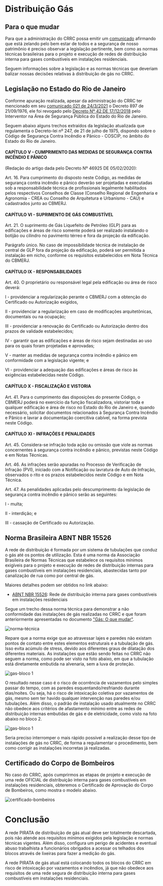 # Distribuição Gás
  
## Para o que mudar

Para que a administração do CRRC possa emitir um [comunicado](/doc/comunicado-gas.pdf) afirmando que está zelando pelo bem estar de todos e a segurança de nosso patrimônio é preciso observar a legislação pertinente, bem como as normas técnicas brasileiras para o projeto e execução de redes de distribuição interna para gases combustíveis em instalações residenciais.

Seguem informações sobre a legislação e as normas técnicas que deveriam balizar nossas decisões relativas à distribuição de gás no CRRC.

## Legislação no Estado do Rio de Janeiro

Conforme apuração realizada, apesar da administração do CRRC ter mencionado em seu [comunicado 021 de 24/3/2021](/doc/comunicado-gas.pdf) o Decreto 897 de 21/09/1976, ele foi revogado pelo [Decreto Nº 42 DE 17/12/2018](https://www.legisweb.com.br/legislacao/?id=372879) pelo Interventor na Área de Segurança Pública do Estado do Rio de Janeiro.

Seguem abaixo alguns trechos extraídos da legislação atualizada que regulamenta o Decreto-lei nº 247, de 21 de julho de 1975, dispondo sobre o Código de Segurança Contra Incêndio e Pânico - COSCIP, no âmbito do Estado do Rio de Janeiro.

#### CAPÍTULO V - CUMPRIMENTO DAS MEDIDAS DE SEGURANÇA CONTRA INCÊNDIO E PÂNICO

(Redação do artigo dada pelo Decreto Nº 46925 DE 05/02/2020):

Art. 16. Para cumprimento do disposto neste Código, as medidas de segurança contra incêndio e pânico deverão ser projetadas e executadas sob a responsabilidade técnica de profissionais legalmente habilitados pelos respectivos Conselhos de Classe (Conselho Regional de Engenharia e Agronomia - CREA ou Conselho de Arquitetura e Urbanismo - CAU) e cadastrados junto ao CBMERJ.

#### CAPÍTULO VI - SUPRIMENTO DE GÁS COMBUSTÍVEL

Art. 21. O suprimento de Gás Liquefeito de Petróleo (GLP) para as edificações e áreas de risco somente poderá ser realizado instalando o botijão ou cilindro no pavimento térreo e fora da projeção da edificação.

Parágrafo único. No caso de impossibilidade técnica de instalação de central de GLP fora da projeção da edificação, poderá ser permitida a instalação em nicho, conforme os requisitos estabelecidos em Nota Técnica do CBMERJ.

#### CAPÍTULO IX - RESPONSABILIDADES

Art. 40. O proprietário ou responsável legal pela edificação ou área de risco deverá:

I - providenciar a regularização perante o CBMERJ com a obtenção do Certificado ou Autorização exigidos,

II - providenciar a regularização em caso de modificações arquitetônicas, documentais ou na ocupação;

III - providenciar a renovação do Certificado ou Autorização dentro dos prazos de validade estabelecidos;

IV - garantir que as edificações e áreas de risco sejam destinadas ao uso para os quais foram projetadas e aprovadas;

V - manter as medidas de segurança contra incêndio e pânico em conformidade com a legislação vigente; e

VI - providenciar a adequação das edificações e áreas de risco às exigências estabelecidas neste Código.

#### CAPÍTULO X - FISCALIZAÇÃO E VISTORIA

Art. 41. Para o cumprimento das disposições do presente Código, o CBMERJ poderá no exercício da função fiscalizadora, vistoriar toda e qualquer edificação e área de risco no Estado do Rio de Janeiro e, quando necessário, solicitar documentos relacionados à Segurança Contra Incêndio e Pânico e lavrar a documentação coercitiva cabível, na forma prevista neste Código.

#### CAPÍTULO XI - INFRAÇÕES E PENALIDADES

Art. 45. Considera-se infração toda ação ou omissão que viole as normas concernentes à segurança contra incêndio e pânico, previstas neste Código e em Notas Técnicas.

Art. 46. As infrações serão apuradas no Processo de Verificação de Infração (PVI), iniciado com a Notificação ou lavratura de Auto de Infração, observados o rito e os prazos estabelecidos neste Código e em Nota Técnica.

Art. 47. As penalidades aplicadas pelo descumprimento da legislação de segurança contra incêndio e pânico serão as seguintes:

I - multa;

II - interdição; e

III - cassação de Certificado ou Autorização.

## Norma Brasileira ABNT NBR 15526

A rede de distribuição é formada por um sistema de tubulações que conduz o gás até os pontos de utilização. Esta é uma norma da Associação Brasileira de Normas Técnicas que estabelece os requisitos mínimos exigíveis para o projeto e execução de redes de distribuição internas para gases combustíveis em instalações residenciais, abastecidas tanto por canalização de rua como por central de gás. 

Maiores detalhes podem ser obtidos no link abaixo:
- [ABNT NBR 15526](https://www.mjinstalacoes.com.br/wp-content/uploads/2018/04/ABNT-NBR-15526-2016-Atualizada.pdf): Rede de distribuição interna para gases combustíveis em instalações residenciais

Segue um trecho dessa norma técnica para demonstrar a não conformidade das instalações de gás realizadas no CRRC e que foram anteriormente apresentadas no documento ["Gás: O que mudar"](/1-o-que-mudar/gas.md).

![norma-técnica](/img/ABNT-gas-embutido.jpg)

Repare que a norma exige que ao atravessar lajes e paredes não existam pontos de contato entre estes elementos estruturais e a tubulação de gás. Isso evita acúmulo de stress, devido aos diferentes graus de dilatação dos diferentes materiais. As instalações que estão sendo feitas no CRRC não seguem a norma, como pode ser visto na foto abaixo, em que a tubulação está diretamente embutida na alvenaria, sem a luva de proteção.

![gas-bloco 1](/img/gas1-ap-7.jpg)

O resultado nesse caso é o risco de ocorrência de vazamentos pelo simples passar do tempo, com as paredes esquentando/resfriando durante dias/noites. Ou seja, há o risco de intoxicação coletiva por vazamentos de gás, mesmo sem ter havido qualquer intervenção nas paredes e/ou tubulações. Além disso, o padrão de instalação usado atualmente no CRRC não obedece aos critérios de afastamento mínimo entre as redes de distribuição internas embutidas de gás e de eletricidade, como visto na foto abaixo no bloco 2.

![gas-bloco 1](/img/gas1-ap-5.jpg)

Seria preciso interromper o mais rápido possível a realização desse tipo de instalações de gás no CRRC, de forma a regulamentar o procedimento, bem como corrigir as instalações incorretas já realizadas.

## Certificado do Corpo de Bombeiros

No caso do CRRC, após cumprirmos as etapas de projeto e execução de uma rede OFICIAL de distribuição interna para gases combustíveis em instalações residenciais, obteremos o Certificado de Aprovação do Corpo de Bombeiros, como mostra o modelo abaixo.

![certificado-bombeiros](/img/bombeiros-certificado.jpg)

# Conclusão

A rede PIRATA de distribuição de gás atual deve ser totalmente descartada, pois não atende aos requisitos mínimos exigidos pela legislação e normas técnicas vigentes. Além disso, configura um perigo de acidentes e eventual abuso trabalhista a funcionários obrigados a acessar os telhados dos blocos através de lixeiras para fazer a medição do gás.

A rede PIRATA de gás atual está colocando todos os blocos do CRRC em risco de intoxicação por vazamentos e incêndios, já que não obedece aos requisitos de uma rede segura de distribuição interna para gases combustíveis em instalações residenciais.
